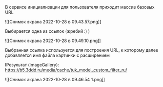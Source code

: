 
В сервисе инициализации для пользователя приходит массив базовых URL

![[Снимок экрана 2022-10-28 в 09.43.57.png]]
  
Выбирается одна из ссылок (жребий :) )

  ![[Снимок экрана 2022-10-28 в 09.49.10.png]]

Выбранная ссылка используется для построения URL, к которому далее добавляется имя файла картинки с расширением

  
IРезультат (imageGallery):  https://b5.3ddd.ru/media/cache/tuk_model_custom_filter_ru/

![[Снимок экрана 2022-10-28 в 09.46.54 1.png]]